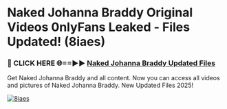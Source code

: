 # Naked Johanna Braddy Original Videos 0nlyFans Leaked - Files Updated! (8iaes)

<h3>🔴 CLICK HERE 🌐==►► <a href="https://tinyurl.com/up5wt9bj" rel="nofollow">Naked Johanna Braddy Updated Files</a></h3>

Get Naked Johanna Braddy and all content. Now you can access all videos and pictures of Naked Johanna Braddy. New Updated Files 2025!

[![8iaes](https://i.imgur.com/ABiUzMV.gif)](https://tinyurl.com/up5wt9bj)
